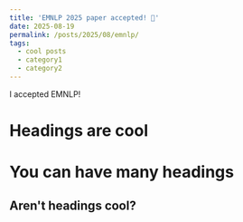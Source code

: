 ```yaml
---
title: 'EMNLP 2025 paper accepted! 🎉'
date: 2025-08-19
permalink: /posts/2025/08/emnlp/
tags:
  - cool posts
  - category1
  - category2
---
```


I accepted EMNLP!

Headings are cool
======

You can have many headings
======

Aren't headings cool?
------
